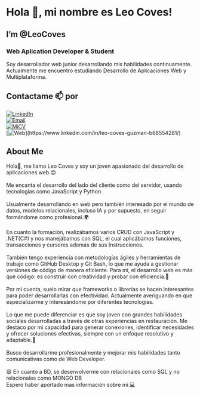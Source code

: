 # Hola 👋, mi nombre es Leo Coves!
## I’m @LeoCoves
### Web Aplication Developer & Student
Soy desarrollador web junior desarrollando mis habilidades continuamente.
Actualmente me encuentro estudiando Desarrollo de Aplicaciones Web y Multiplataforma.

## Contactame 📫 por 

[![LinkedIn](https://img.shields.io/badge/LinkedIn-Leo_Coves-0077B5?style=for-the-badge&logo=linkedin&logoColor=white&labelColor=101010)](https://www.linkedin.com/in/leo-coves-guzman-b68554281/)
</br>
[![Email](https://img.shields.io/badge/l.covesguzman@gmail.com-email_personal_(Contactame)-D14836?style=for-the-badge&logo=gmail&logoColor=white&labelColor=101010)](mailto:l.covesguzman@gmail.com)
</br>
[![MiCV](https://img.shields.io/badge/SIN_ACTUALIZAR-FFDD00?style=for-the-badge&logo=Read.cv&logoColor=white&labelColor=101010)](https://drive.google.com/file/d/1tRNJMR05Zk7TmC13DrwC6nN7RhVCVpP2/view?usp=drivesdk)
<br>
[![Web](https://img.shields.io/badge/Web-LeoCoves(Sin_Desarrollar).com-14a1f0?style=for-the-badge&logo=dev.to&logoColor=white&labelColor=101010)](https://www.linkedin.com/in/leo-coves-guzman-b68554281/)

## About Me

Hola👋, me llamo Leo Coves y soy un joven apasionado del desarrollo de aplicaciones web.😊
</br>
</br>
Me encanta el desarrollo del lado del cliente como del servidor, usando tecnologías como JavaScript y Python. 
</br>
</br>
Usualmente desarrollando en web pero también interesado por el mundo de datos, modelos relacionales, incluso IA y por supuesto, en seguir formándome como profesional.🌍
</br>
</br>
En cuanto la formación, realizábamos varios CRUD con JavaScript y .NET(C#) y nos manejábamos con SQL, el cual aplicábamos funciones, transacciones y cursores además de sus Instrucciones.
</br>
</br>
También tengo experiencia con metodologías ágiles y herramientas de trabajo como GitHub Desktop y Git Bash, lo que me ayuda a gestionar versiones de código de manera eficiente. 
Para mí, el desarrollo web es más que código: es construir con creatividad y probar con eficiencia.🧠
</br>
</br>
Por mi cuenta, suelo mirar que frameworks o librerias se hacen interesantes para poder desarrollarlas con efectividad. Actualmente averiguando en que especializarme y interesándome por diferentes tecnologías. 
</br>
</br>
Lo que me puede diferenciar es que soy joven con grandes habilidades sociales desarrolladas a través de otras experiencias en restauración. Me destaco por mi capacidad para generar conexiones, identificar necesidades y ofrecer soluciones efectivas, siempre con un enfoque resolutivo y adaptable.🤝
</br>
</br>
Busco desarrollarme profesionalmente y mejorar mis habilidades tanto comunicativas como de Web Developer.
</br>
</br>
😄 En cuanto a BD, se desenvolverme con relacionales como SQL y no relacionales como MONGO DB
</br>
Espero haber aportado mas información sobre mi.💻

<!---
LeoCoves/LeoCoves is a ✨ special ✨ repository because its `README.md` (this file) appears on your GitHub profile.
You can click the Preview link to take a look at your changes.
--->
